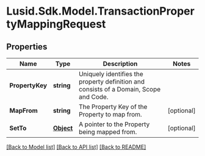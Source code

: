 
# Lusid.Sdk.Model.TransactionPropertyMappingRequest

## Properties

Name | Type | Description | Notes
------------ | ------------- | ------------- | -------------
**PropertyKey** | **string** | Uniquely identifies the property definition and consists of a Domain, Scope and Code. | 
**MapFrom** | **string** | The Property Key of the Property to map from. | [optional] 
**SetTo** | [**Object**](.md) | A pointer to the Property being mapped from. | [optional] 

[[Back to Model list]](../README.md#documentation-for-models)
[[Back to API list]](../README.md#documentation-for-api-endpoints)
[[Back to README]](../README.md)

